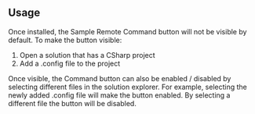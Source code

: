 ﻿## Usage

Once installed, the Sample Remote Command button will not be visible by default.
To make the button visible:
1. Open a solution that has a CSharp project
2. Add a .config file to the project

Once visible, the Command button can also be enabled / disabled by selecting different files
in the solution explorer. For example, selecting the newly added .config file will make the button
enabled. By selecting a different file the button will be disabled.